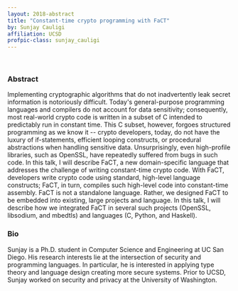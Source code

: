 ```yaml
---
layout: 2018-abstract
title: "Constant-time crypto programming with FaCT"
by: Sunjay Cauligi
affiliation: UCSD
profpic-class: sunjay_cauligi
---
```


<br/>

### Abstract

Implementing cryptographic algorithms that do not inadvertently leak secret information is notoriously difficult.  Today's general-purpose programming languages and compilers do not account for data sensitivity; consequently, most real-world crypto code is written in a subset of C intended to predictably run in constant time.  This C subset, however, forgoes structured programming as we know it -- crypto developers, today, do not have the luxury of if-statements, efficient looping constructs, or procedural abstractions when handling sensitive data.  Unsurprisingly, even high-profile libraries, such as OpenSSL, have repeatedly suffered from bugs in such code. In this talk, I will describe FaCT, a new domain-specific language that addresses the challenge of writing constant-time crypto code.  With FaCT, developers write crypto code using standard, high-level language constructs; FaCT, in turn, compiles such high-level code into constant-time assembly.  FaCT is not a standalone language. Rather, we designed FaCT to be embedded into existing, large projects and language.  In this talk, I will describe how we integrated FaCT in several such projects (OpenSSL, libsodium, and mbedtls) and languages (C, Python, and Haskell).

### Bio

Sunjay is a Ph.D. student in Computer Science and Engineering at UC
San Diego.  His research interests lie at the intersection of security
and programming languages. In particular, he is interested in applying
type theory and language design creating more secure systems. Prior to
UCSD, Sunjay worked on security and privacy at the University of
Washington.

